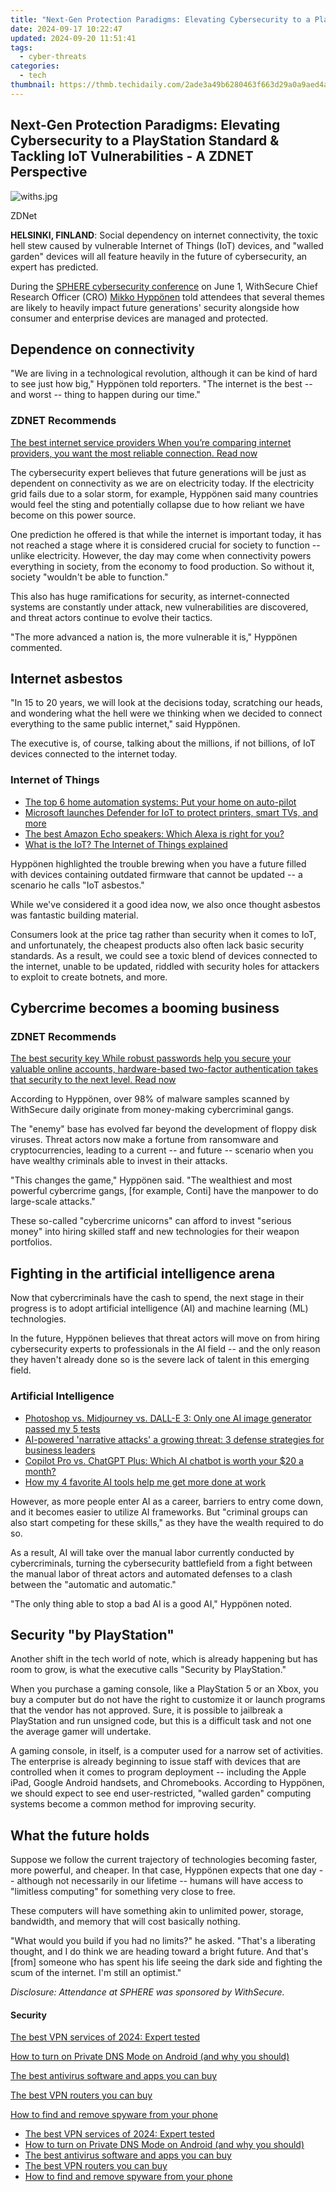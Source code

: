 ```yaml
---
title: "Next-Gen Protection Paradigms: Elevating Cybersecurity to a PlayStation Standard & Tackling IoT Vulnerabilities - A ZDNET Perspective"
date: 2024-09-17 10:22:47
updated: 2024-09-20 11:51:41
tags:
  - cyber-threats
categories:
  - tech
thumbnail: https://thmb.techidaily.com/2ade3a49b6280463f663d29a0a9aed4a110f8560d1f316c09a570158c78fc956.jpg
---
```


## Next-Gen Protection Paradigms: Elevating Cybersecurity to a PlayStation Standard & Tackling IoT Vulnerabilities - A ZDNET Perspective

![withs.jpg](https://www.zdnet.com/a/img/resize/8934bc44cafa70d470cd3a25fc4923d6a62651ac/2022/06/02/8f0e8f73-e45d-4b57-8471-4308ada182d6/withs.jpg?auto=webp&width=1280)

ZDNet

**HELSINKI, FINLAND**: Social dependency on internet connectivity, the toxic hell stew caused by vulnerable Internet of Things (IoT) devices, and "walled garden" devices will all feature heavily in the future of cybersecurity, an expert has predicted. 

During the [SPHERE cybersecurity conference](https://thesphere.org/) on June 1, WithSecure Chief Research Officer (CRO) [Mikko Hyppönen](https://www.linkedin.com/in/hypponen?originalSubdomain=fi) told attendees that several themes are likely to heavily impact future generations' security alongside how consumer and enterprise devices are managed and protected. 

## **Dependence on connectivity**

"We are living in a technological revolution, although it can be kind of hard to see just how big," Hyppönen told reporters. "The internet is the best -- and worst -- thing to happen during our time." 

### **ZDNET** Recommends

[The best internet service providers When you’re comparing internet providers, you want the most reliable connection.  Read now](https://www.zdnet.com/article/best-business-internet/)

The cybersecurity expert believes that future generations will be just as dependent on connectivity as we are on electricity today. If the electricity grid fails due to a solar storm, for example, Hyppönen said many countries would feel the sting and potentially collapse due to how reliant we have become on this power source.

One prediction he offered is that while the internet is important today, it has not reached a stage where it is considered crucial for society to function -- unlike electricity. However, the day may come when connectivity powers everything in society, from the economy to food production. So without it, society "wouldn't be able to function."

This also has huge ramifications for security, as internet-connected systems are constantly under attack, new vulnerabilities are discovered, and threat actors continue to evolve their tactics.

"The more advanced a nation is, the more vulnerable it is," Hyppönen commented.

## **Internet asbestos** 

"In 15 to 20 years, we will look at the decisions today, scratching our heads, and wondering what the hell were we thinking when we decided to connect everything to the same public internet," said Hyppönen. 

The executive is, of course, talking about the millions, if not billions, of IoT devices connected to the internet today. 

### Internet of Things

* [The top 6 home automation systems: Put your home on auto-pilot](https://www.zdnet.com/article/best-home-automation-system/)
* [Microsoft launches Defender for IoT to protect printers, smart TVs, and more](https://www.zdnet.com/article/microsoft-launches-defender-for-iot-to-protect-printers-and-smart-tvs/)
* [The best Amazon Echo speakers: Which Alexa is right for you?](https://www.zdnet.com/article/best-amazon-echo/)
* [What is the IoT? The Internet of Things explained](https://www.zdnet.com/article/what-is-the-internet-of-things-everything-you-need-to-know-about-the-iot-right-now/)

Hyppönen highlighted the trouble brewing when you have a future filled with devices containing outdated firmware that cannot be updated -- a scenario he calls "IoT asbestos."

While we've considered it a good idea now, we also once thought asbestos was fantastic building material. 

Consumers look at the price tag rather than security when it comes to IoT, and unfortunately, the cheapest products also often lack basic security standards. As a result, we could see a toxic blend of devices connected to the internet, unable to be updated, riddled with security holes for attackers to exploit to create botnets, and more. 

## **Cybercrime becomes a booming business** 

### **ZDNET** Recommends

[The best security key While robust passwords help you secure your valuable online accounts, hardware-based two-factor authentication takes that security to the next level.  Read now](https://www.zdnet.com/article/best-security-key/)

According to Hyppönen, over 98% of malware samples scanned by WithSecure daily originate from money-making cybercriminal gangs. 

The "enemy" base has evolved far beyond the development of floppy disk viruses. Threat actors now make a fortune from ransomware and cryptocurrencies, leading to a current -- and future -- scenario when you have wealthy criminals able to invest in their attacks. 

"This changes the game," Hyppönen said. "The wealthiest and most powerful cybercrime gangs, \[for example, Conti\] have the manpower to do large-scale attacks."

These so-called "cybercrime unicorns" can afford to invest "serious money" into hiring skilled staff and new technologies for their weapon portfolios. 

## **Fighting in the artificial intelligence arena** 

Now that cybercriminals have the cash to spend, the next stage in their progress is to adopt artificial intelligence (AI) and machine learning (ML) technologies. 

In the future, Hyppönen believes that threat actors will move on from hiring cybersecurity experts to professionals in the AI field -- and the only reason they haven't already done so is the severe lack of talent in this emerging field. 

### Artificial Intelligence

* [Photoshop vs. Midjourney vs. DALL-E 3: Only one AI image generator passed my 5 tests](https://www.zdnet.com/article/is-photoshops-new-text-to-image-as-good-as-midjourney-and-dall-e-we-test-it-and-see/)
* [AI-powered 'narrative attacks' a growing threat: 3 defense strategies for business leaders](https://www.zdnet.com/article/ai-powered-narrative-attacks-a-growing-threat-3-defense-strategies-for-business-leaders/)
* [Copilot Pro vs. ChatGPT Plus: Which AI chatbot is worth your $20 a month?](https://www.zdnet.com/article/copilot-pro-vs-chatgpt-plus-which-is-ai-chatbot-is-worth-your-20-a-month/)
* [How my 4 favorite AI tools help me get more done at work](https://www.zdnet.com/article/how-my-4-favorite-ai-tools-help-me-get-more-done-at-work/)

However, as more people enter AI as a career, barriers to entry come down, and it becomes easier to utilize AI frameworks. But "criminal groups can also start competing for these skills," as they have the wealth required to do so. 

As a result, AI will take over the manual labor currently conducted by cybercriminals, turning the cybersecurity battlefield from a fight between the manual labor of threat actors and automated defenses to a clash between the "automatic and automatic."

"The only thing able to stop a bad AI is a good AI," Hyppönen noted.

## **Security "by PlayStation"**

Another shift in the tech world of note, which is already happening but has room to grow, is what the executive calls "Security by PlayStation."

When you purchase a gaming console, like a PlayStation 5 or an Xbox, you buy a computer but do not have the right to customize it or launch programs that the vendor has not approved. Sure, it is possible to jailbreak a PlayStation and run unsigned code, but this is a difficult task and not one the average gamer will undertake. 

A gaming console, in itself, is a computer used for a narrow set of activities. The enterprise is already beginning to issue staff with devices that are controlled when it comes to program deployment -- including the Apple iPad, Google Android handsets, and Chromebooks. According to Hyppönen, we should expect to see end user-restricted, "walled garden" computing systems become a common method for improving security. 

## **What the future holds** 

Suppose we follow the current trajectory of technologies becoming faster, more powerful, and cheaper. In that case, Hyppönen expects that one day -- although not necessarily in our lifetime -- humans will have access to "limitless computing" for something very close to free. 

These computers will have something akin to unlimited power, storage, bandwidth, and memory that will cost basically nothing. 

"What would you build if you had no limits?" he asked. "That's a liberating thought, and I do think we are heading toward a bright future. And that's \[from\] someone who has spent his life seeing the dark side and fighting the scum of the internet. I'm still an optimist."

_Disclosure: Attendance at SPHERE was sponsored by WithSecure._ 

#### Security

[The best VPN services of 2024: Expert tested](https://www.zdnet.com/article/best-vpn/ "The best VPN services of 2024: Expert tested")

[How to turn on Private DNS Mode on Android (and why you should)](https://www.zdnet.com/article/how-to-turn-on-private-dns-mode-on-android-and-why-you-should/ "How to turn on Private DNS Mode on Android (and why you should)")

[The best antivirus software and apps you can buy](https://www.zdnet.com/article/best-antivirus/ "The best antivirus software and apps you can buy")

[The best VPN routers you can buy](https://www.zdnet.com/article/best-vpn-router/ "The best VPN routers you can buy")

[How to find and remove spyware from your phone](https://www.zdnet.com/article/how-to-find-and-remove-spyware-from-your-phone/ "How to find and remove spyware from your phone")

* [The best VPN services of 2024: Expert tested](https://www.zdnet.com/article/best-vpn/ "The best VPN services of 2024: Expert tested")
* [How to turn on Private DNS Mode on Android (and why you should)](https://www.zdnet.com/article/how-to-turn-on-private-dns-mode-on-android-and-why-you-should/ "How to turn on Private DNS Mode on Android (and why you should)")
* [The best antivirus software and apps you can buy](https://www.zdnet.com/article/best-antivirus/ "The best antivirus software and apps you can buy")
* [The best VPN routers you can buy](https://www.zdnet.com/article/best-vpn-router/ "The best VPN routers you can buy")
* [How to find and remove spyware from your phone](https://www.zdnet.com/article/how-to-find-and-remove-spyware-from-your-phone/ "How to find and remove spyware from your phone")

<ins class="adsbygoogle"
     style="display:block"
     data-ad-format="autorelaxed"
     data-ad-client="ca-pub-7571918770474297"
     data-ad-slot="1223367746"></ins>



<ins class="adsbygoogle"
     style="display:block"
     data-ad-client="ca-pub-7571918770474297"
     data-ad-slot="8358498916"
     data-ad-format="auto"
     data-full-width-responsive="true"></ins>
